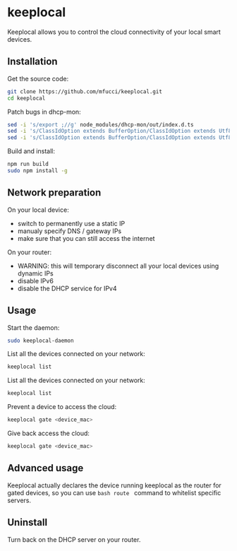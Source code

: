 # keeplocal

Keeplocal allows you to control the cloud connectivity of your local smart devices.

## Installation

Get the source code:
```bash
git clone https://github.com/mfucci/keeplocal.git
cd keeplocal
```

Patch bugs in dhcp-mon:
```bash
sed -i 's/export ;//g' node_modules/dhcp-mon/out/index.d.ts
sed -i 's/ClassIdOption extends BufferOption/ClassIdOption extends Utf8Option/g' node_modules/dhcp-mon/out/index.d.ts
sed -i 's/ClassIdOption extends BufferOption/ClassIdOption extends Utf8Option/g' node_modules/dhcp-mon/out/index.js
```

Build and install:
```bash
npm run build
sudo npm install -g
```

## Network preparation

On your local device:
* switch to permanently use a static IP
* manualy specify DNS / gateway IPs
* make sure that you can still access the internet

On your router:
* WARNING:  this will temporary disconnect all your local devices using dynamic IPs
* disable IPv6
* disable the DHCP service for IPv4

## Usage

Start the daemon:
```bash
sudo keeplocal-daemon
```

List all the devices connected on your network:
```bash
keeplocal list
```

List all the devices connected on your network:
```bash
keeplocal list
```

Prevent a device to access the cloud:
```bash
keeplocal gate <device_mac>
```

Give back access the cloud:
```bash
keeplocal gate <device_mac>
```

## Advanced usage

Keeplocal actually declares the device running keeplocal as the router for gated devices, so you can use ```bash route ``` command to whitelist specific servers.

## Uninstall

Turn back on the DHCP server on your router.
